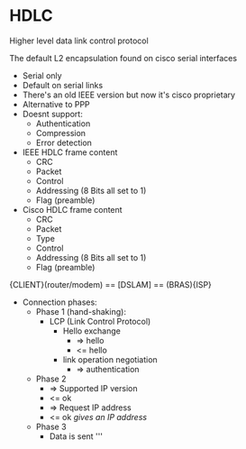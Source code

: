   # HDLC
  Higher level data link control protocol
  
  The default L2 encapsulation found on cisco serial interfaces
  
  * Serial only
  * Default on serial links
  * There's an old IEEE version but now it's cisco proprietary
  * Alternative to PPP
  * Doesnt support:
    * Authentication
    * Compression
    * Error detection
  * IEEE HDLC frame content
    * CRC
    * Packet
    * Control
    * Addressing (8 Bits all set to 1)
    * Flag (preamble)
  * Cisco HDLC frame content
    * CRC
    * Packet
    * Type
    * Control
    * Addressing (8 Bits all set to 1)
    * Flag (preamble)
  
  {CLIENT}(router/modem) == [DSLAM] == (BRAS){ISP}
  
  * Connection phases:
    * Phase 1 (hand-shaking):
      * LCP (Link Control Protocol)
        * Hello exchange
          * => hello
          * <= hello
        * link operation negotiation
          * => authentication 
    * Phase 2 
      * => Supported IP version
      * <= ok
      * => Request IP address
      * <= ok *gives an IP address*
    * Phase 3
      * Data is sent
'''
